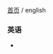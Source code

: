 [首页](https://printjs.github.io/blog) / english


### 英语

* [](https://printjs.github.io/blog/docs/english/course_speak/lession1/lession1)

